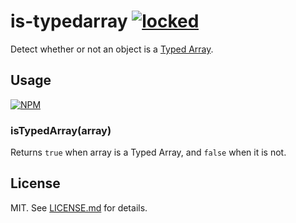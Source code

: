 # is-typedarray [![locked](http://badges.github.io/stability-badges/dist/locked.svg)](http://github.com/badges/stability-badges)

Detect whether or not an object is a
[Typed Array](https://developer.mozilla.org/en-US/public/Web/JavaScript/Typed_arrays).

## Usage

[![NPM](https://nodei.co/npm/is-typedarray.png)](https://nodei.co/npm/is-typedarray/)

### isTypedArray(array)

Returns `true` when array is a Typed Array, and `false` when it is not.

## License

MIT. See [LICENSE.md](http://github.com/hughsk/is-typedarray/blob/master/LICENSE.md) for details.
